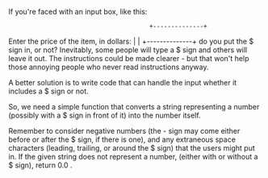 If you're faced with an input box, like this:

                                           +--------------+

Enter the price of the item, in dollars: | | +--------------+ do you put the $ sign in, or not? Inevitably, some people
will type a $ sign and others will leave it out. The instructions could be made clearer - but that won't help those
annoying people who never read instructions anyway.

A better solution is to write code that can handle the input whether it includes a $ sign or not.

So, we need a simple function that converts a string representing a number (possibly with a $ sign in front of it) into
the number itself.

Remember to consider negative numbers (the - sign may come either before or after the $ sign, if there is one), and any
extraneous space characters (leading, trailing, or around the $ sign) that the users might put in. If the given string
does not represent a number, (either with or without a $ sign), return 0.0 .
